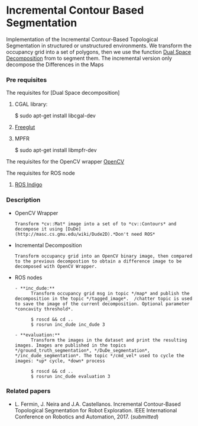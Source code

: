 # Incremental Contour Based Segmentation #

Implementation of the Incremental Contour-Based Topological Segmentation  in structured or unstructured environments.
We transform the occupancy grid into a set of polygons, then we use the function  [Dual Space Decomposition](http://masc.cs.gmu.edu/wiki/Dude2D) from to segment them. The incremental version only decompose the Differences in the Maps



### Pre requisites ###

The requisites for [Dual Space decomposition]

1. CGAL library:

      $ sudo apt-get install libcgal-dev

2. [Freeglut](http://freeglut.sourceforge.net/)

3. MPFR

      $ sudo apt-get install libmpfr-dev
      
The requisites for the OpenCV wrapper
      [OpenCV](http://opencv.org/)
      
The requisites for ROS node

1. [ROS Indigo](http://wiki.ros.org/indigo)


### Description ###

- OpenCV Wrapper

      Transform *cv::Mat* image into a set of to *cv::Contours* and decompose it using [DuDe](http://masc.cs.gmu.edu/wiki/Dude2D).*Don't need ROS*
      
- Incremental Decomposition

      Transform occupancy grid into an OpenCV binary image, then compared to the previous decompostion to obtain a difference image to be decomposed with OpenCV Wrapper.

- ROS nodes

      - **inc_dude:** 
            Transform occupancy grid msg in topic */map* and publish the decomposition in the topic */tagged_image*.  /chatter topic is used to save the image of the current decomposition. Optional parameter *concavity threshold*.
            
            $ roscd && cd ..
            $ rosrun inc_dude inc_dude 3
            
      - **evaluation:** 
            Transform the images in the dataset and print the resulting images. Images are published in the topics */ground_truth_segmentation*, */DuDe_segmentation*, */inc_dude_segmentation*. The topic */cmd_vel* used to cycle the images: *up* cycle, *down* process
            
            $ roscd && cd ..
            $ rosrun inc_dude evaluation 3
            

### Related papers ###

- L. Fermin, J. Neira and J.A. Castellanos. Incremental Contour-Based Topological Segmentation for Robot Exploration. IEEE International Conference on Robotics and Automation, 2017. (*submitted*)









